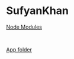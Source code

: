 # SufyanKhan

[Node Modules](https://youtu.be/5E7_-vRrl0U)

<br>

[App folder](https://youtu.be/WzTA9JiGDxw)

